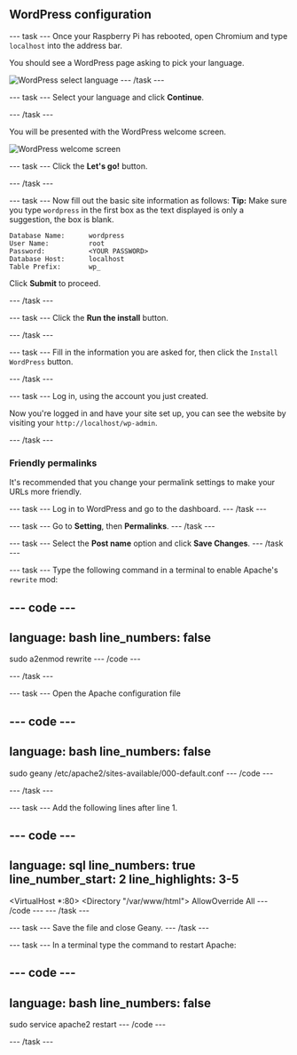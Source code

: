 ## WordPress configuration

--- task ---
Once your Raspberry Pi has rebooted, open Chromium and type `localhost` into the address bar.

You should see a WordPress page asking to pick your language.

![WordPress select language](images/wordpress_language.png)
--- /task ---

--- task ---
Select your language and click **Continue**.

--- /task ---

You will be presented with the WordPress welcome screen.

![WordPress welcome screen](images/wordpress-welcome.png)

--- task ---
Click the **Let's go!** button.

--- /task ---

--- task ---
Now fill out the basic site information as follows:
**Tip:** Make sure you type `wordpress` in the first box as the text displayed is only a suggestion, the box is blank.

```
Database Name:      wordpress
User Name:          root
Password:           <YOUR PASSWORD>
Database Host:      localhost
Table Prefix:       wp_
```

Click **Submit** to proceed.



--- /task ---


--- task ---
Click the **Run the install** button.

--- /task ---

--- task ---
Fill in the information you are asked for, then click the `Install WordPress` button.

--- /task ---

--- task ---
Log in, using the account you just created.

Now you're logged in and have your site set up, you can see the website by visiting your `http://localhost/wp-admin`. 

--- /task ---


### Friendly permalinks

It's recommended that you change your permalink settings to make your URLs more friendly.

--- task ---
Log in to WordPress and go to the dashboard.
--- /task ---

--- task ---
Go to **Setting**, then **Permalinks**.
--- /task ---

--- task ---
Select the **Post name** option and click **Save Changes**.
--- /task ---

--- task ---
Type the following command in a terminal to enable Apache's `rewrite` mod:

--- code ---
---
language: bash
line_numbers: false
---
sudo a2enmod rewrite
--- /code ---

--- /task ---

--- task ---
Open the Apache configuration file

--- code ---
---
language: bash
line_numbers: false
---
sudo geany /etc/apache2/sites-available/000-default.conf
--- /code ---

--- /task ---

--- task ---
Add the following lines after line 1.

--- code ---
---
language: sql
line_numbers: true
line_number_start: 2
line_highlights: 3-5
---
<VirtualHost *:80>
<Directory "/var/www/html">
    AllowOverride All
</Directory>
--- /code ---
--- /task ---

--- task ---
Save the file and close Geany.
--- /task ---

--- task ---
In a terminal type the command to restart Apache:



--- code ---
---
language: bash
line_numbers: false
---
sudo service apache2 restart
--- /code ---

--- /task ---